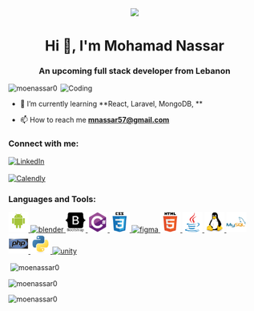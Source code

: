<div align="center"><img src="https://user-images.githubusercontent.com/112478303/187738664-4905c479-c966-43df-a0d0-822624ff562d.png"></div>
<h1 align="center">Hi 👋, I'm Mohamad Nassar</h1>
<h3 align="center">An upcoming full stack developer from Lebanon</h3>
<img align="right" alt="Coding" width="400" src="https://i.pinimg.com/originals/e4/26/70/e426702edf874b181aced1e2fa5c6cde.gif">
<p align="left"> <img src="https://komarev.com/ghpvc/?username=moenassar0&label=Profile%20views&color=0e75b6&style=flat" alt="moenassar0" /> </p>



- 🌱 I’m currently learning **React, Laravel, MongoDB, **

- 📫 How to reach me **mnassar57@gmail.com**

<h3 align="left">Connect with me:</h3>
<div style="display:flex;flex-direction:column;"> 
<a href="https://www.linkedin.com/in/mohamad-nassar-73aa07253/"><img src="https://upload.wikimedia.org/wikipedia/commons/0/01/LinkedIn_Logo.svg" alt="LinkedIn" width="110" height="40"/></a>
  <br />
<a href="https://calendly.com/mohamad-nassar"><img src="https://assets.website-files.com/611ba8df24df397a474a2f9c/620fd4f6f41d5f5322f81502_Calendly-Logo.png" alt="Calendly" width=130 height=100 /></a>
  </div>
<p align="left">
</p>



<h3 align="left">Languages and Tools:</h3>
<p align="left"> <a href="https://developer.android.com" target="_blank" rel="noreferrer"> <img src="https://raw.githubusercontent.com/devicons/devicon/master/icons/android/android-original-wordmark.svg" alt="android" width="40" height="40"/> </a> <a href="https://www.blender.org/" target="_blank" rel="noreferrer"> <img src="https://download.blender.org/branding/community/blender_community_badge_white.svg" alt="blender" width="40" height="40"/> </a> <a href="https://getbootstrap.com" target="_blank" rel="noreferrer"> <img src="https://raw.githubusercontent.com/devicons/devicon/master/icons/bootstrap/bootstrap-plain-wordmark.svg" alt="bootstrap" width="40" height="40"/> </a> <a href="https://www.w3schools.com/cs/" target="_blank" rel="noreferrer"> <img src="https://raw.githubusercontent.com/devicons/devicon/master/icons/csharp/csharp-original.svg" alt="csharp" width="40" height="40"/> </a> <a href="https://www.w3schools.com/css/" target="_blank" rel="noreferrer"> <img src="https://raw.githubusercontent.com/devicons/devicon/master/icons/css3/css3-original-wordmark.svg" alt="css3" width="40" height="40"/> </a> <a href="https://www.figma.com/" target="_blank" rel="noreferrer"> <img src="https://www.vectorlogo.zone/logos/figma/figma-icon.svg" alt="figma" width="40" height="40"/> </a> <a href="https://www.w3.org/html/" target="_blank" rel="noreferrer"> <img src="https://raw.githubusercontent.com/devicons/devicon/master/icons/html5/html5-original-wordmark.svg" alt="html5" width="40" height="40"/> </a> <a href="https://www.java.com" target="_blank" rel="noreferrer"> <img src="https://raw.githubusercontent.com/devicons/devicon/master/icons/java/java-original.svg" alt="java" width="40" height="40"/> </a> <a href="https://www.linux.org/" target="_blank" rel="noreferrer"> <img src="https://raw.githubusercontent.com/devicons/devicon/master/icons/linux/linux-original.svg" alt="linux" width="40" height="40"/> </a> <a href="https://www.mysql.com/" target="_blank" rel="noreferrer"> <img src="https://raw.githubusercontent.com/devicons/devicon/master/icons/mysql/mysql-original-wordmark.svg" alt="mysql" width="40" height="40"/> </a> <a href="https://www.php.net" target="_blank" rel="noreferrer"> <img src="https://raw.githubusercontent.com/devicons/devicon/master/icons/php/php-original.svg" alt="php" width="40" height="40"/> </a> <a href="https://www.python.org" target="_blank" rel="noreferrer"> <img src="https://raw.githubusercontent.com/devicons/devicon/master/icons/python/python-original.svg" alt="python" width="40" height="40"/> </a> <a href="https://unity.com/" target="_blank" rel="noreferrer"> <img src="https://www.vectorlogo.zone/logos/unity3d/unity3d-icon.svg" alt="unity" width="40" height="40"/> </a> </p>
<!-- <p align="left"> <a href="https://github.com/ryo-ma/github-profile-trophy"><img src="https://github-profile-trophy.vercel.app/?username=moenassar0" alt="moenassar0" /></a> </p> -->
<p>&nbsp;<img align="center" src="https://github-readme-stats.vercel.app/api?username=moenassar0" alt="moenassar0" /></p>
<p><img align="center" src="https://github-readme-streak-stats.herokuapp.com/?user=moenassar0" alt="moenassar0" /></p>
<img src="https://github-readme-stats.vercel.app/api/top-langs?username=moenassar0&show_icons=true&locale=en&layout=compact&line_height=20&title_color=ffffff&icon_color=2234AE&text_color=D3D3D3&bg_color=0,000000,130F40" alt="moenassar0" />

